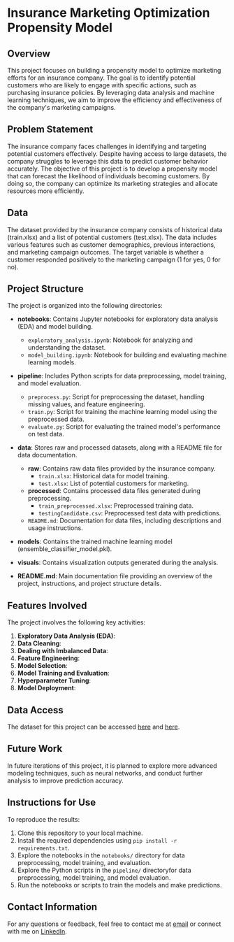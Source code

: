 # Insurance Marketing Optimization Propensity Model

## Overview
This project focuses on building a propensity model to optimize marketing efforts for an insurance company. The goal is to identify potential customers who are likely to engage with specific actions, such as purchasing insurance policies. By leveraging data analysis and machine learning techniques, we aim to improve the efficiency and effectiveness of the company's marketing campaigns.

## Problem Statement
The insurance company faces challenges in identifying and targeting potential customers effectively. Despite having access to large datasets, the company struggles to leverage this data to predict customer behavior accurately. The objective of this project is to develop a propensity model that can forecast the likelihood of individuals becoming customers. By doing so, the company can optimize its marketing strategies and allocate resources more efficiently.

## Data
The dataset provided by the insurance company consists of historical data (train.xlsx) and a list of potential customers (test.xlsx). The data includes various features such as customer demographics, previous interactions, and marketing campaign outcomes. The target variable is whether a customer responded positively to the marketing campaign (1 for yes, 0 for no).

## Project Structure
The project is organized into the following directories:

- **notebooks**: Contains Jupyter notebooks for exploratory data analysis (EDA) and model building.
  - `exploratory_analysis.ipynb`: Notebook for analyzing and understanding the dataset.
  - `model_building.ipynb`: Notebook for building and evaluating machine learning models.

- **pipeline**: Includes Python scripts for data preprocessing, model training, and model evaluation.
  - `preprocess.py`: Script for preprocessing the dataset, handling missing values, and feature engineering.
  - `train.py`: Script for training the machine learning model using the preprocessed data.
  - `evaluate.py`: Script for evaluating the trained model's performance on test data.

- **data**: Stores raw and processed datasets, along with a README file for data documentation.
  - **raw**: Contains raw data files provided by the insurance company.
    - `train.xlsx`: Historical data for model training.
    - `test.xlsx`: List of potential customers for marketing.
  - **processed**: Contains processed data files generated during preprocessing.
    - `train_preprocessed.xlsx`: Preprocessed training data.
    - `testingCandidate.csv`: Preprocessed test data with predictions.
  - `README.md`: Documentation for data files, including descriptions and usage instructions.

- **models**: Contains the trained machine learning model (ensemble_classifier_model.pkl).

- **visuals**: Contains visualization outputs generated during the analysis.

- **README.md**: Main documentation file providing an overview of the project, instructions, and project structure details.

## Features Involved
The project involves the following key activities:

1. **Exploratory Data Analysis (EDA)**:
2. **Data Cleaning**:
3. **Dealing with Imbalanced Data**:
4. **Feature Engineering**:
5. **Model Selection**:
6. **Model Training and Evaluation**:
7. **Hyperparameter Tuning**:
8. **Model Deployment**:

## Data Access
The dataset for this project can be accessed [here](data/raw/train.xlsx) and [here](data/raw/test.xlsx).

## Future Work
In future iterations of this project, it is planned to explore more advanced modeling techniques, such as neural networks, and conduct further analysis to improve prediction accuracy.

## Instructions for Use
To reproduce the results:

1. Clone this repository to your local machine.
2. Install the required dependencies using `pip install -r requirements.txt`.
3. Explore the notebooks in the `notebooks/` directory for data preprocessing, model training, and evaluation.
4. Explore the Python scripts in the `pipeline/` directoryfor data preprocessing, model training, and model evaluation.
5. Run the notebooks or scripts to train the models and make predictions.

## Contact Information
For any questions or feedback, feel free to contact me at [email](mailto:fahmidrosahn3@gmail.com) or connect with me on [LinkedIn](https://www.linkedin.com/in/fr-68/).
